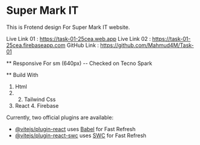 # Super Mark IT

This is Frotend design For Super Mark IT website.


Live Link 01 : https://task-01-25cea.web.app
Live Link 02 : https://task-01-25cea.firebaseapp.com
GitHub Link : https://github.com/Mahmud4M/Task-01

** Responsive For sm (640px) -- Checked on Tecno Spark

** Build With
1. Html
2. 2. Tailwind Css
3. React
4. Firebase

   
Currently, two official plugins are available:

- [@vitejs/plugin-react](https://github.com/vitejs/vite-plugin-react/blob/main/packages/plugin-react/README.md) uses [Babel](https://babeljs.io/) for Fast Refresh
- [@vitejs/plugin-react-swc](https://github.com/vitejs/vite-plugin-react-swc) uses [SWC](https://swc.rs/) for Fast Refresh
